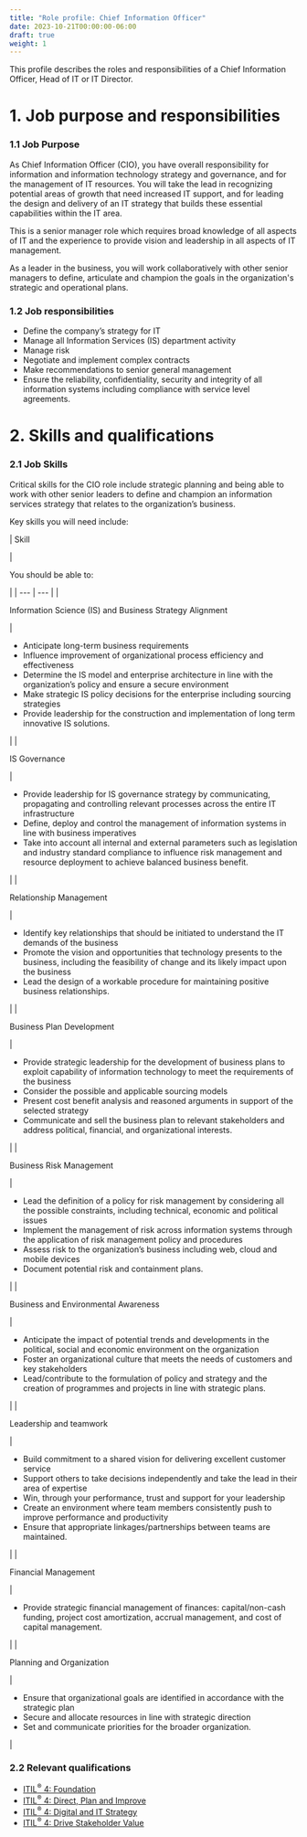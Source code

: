 ```yaml
---
title: "Role profile: Chief Information Officer"
date: 2023-10-21T00:00:00-06:00
draft: true
weight: 1
---
```


This profile describes the roles and responsibilities of a Chief Information Officer, Head of IT or IT Director.

# 1. Job purpose and responsibilities
### 1.1 Job Purpose
As Chief Information Officer (CIO), you have overall responsibility for information and information technology strategy and governance, and for the management of IT resources. You will take the lead in recognizing potential areas of growth that need increased IT support, and for leading the design and delivery of an IT strategy that builds these essential capabilities within the IT area.

This is a senior manager role which requires broad knowledge of all aspects of IT and the experience to provide vision and leadership in all aspects of IT management.

As a leader in the business, you will work collaboratively with other senior managers to define, articulate and champion the goals in the organization's strategic and operational plans.

### 1.2 Job responsibilities
* Define the company’s strategy for IT
* Manage all Information Services (IS) department activity
* Manage risk
* Negotiate and implement complex contracts
* Make recommendations to senior general management
* Ensure the reliability, confidentiality, security and integrity of all information systems including compliance with service level agreements.

# 2. Skills and qualifications
### 2.1 Job Skills
Critical skills for the CIO role include strategic planning and being able to work with other senior leaders to define and champion an information services strategy that relates to the organization’s business.

Key skills you will need include:

| 
Skill

 | 

You should be able to:

 |
| --- | --- |
| 

Information Science (IS) and Business Strategy Alignment

 | 

* Anticipate long-term business requirements
* Influence improvement of organizational process efficiency and effectiveness
* Determine the IS model and enterprise architecture in line with the organization’s policy and ensure a secure environment
* Make strategic IS policy decisions for the enterprise including sourcing strategies
* Provide leadership for the construction and implementation of long term innovative IS solutions.

 |
| 

IS Governance

 | 

* Provide leadership for IS governance strategy by communicating, propagating and controlling relevant processes across the entire IT infrastructure
* Define, deploy and control the management of information systems in line with business imperatives
* Take into account all internal and external parameters such as legislation and industry standard compliance to influence risk management and resource deployment to achieve balanced business benefit.

 |
| 

Relationship Management

 | 

* Identify key relationships that should be initiated to understand the IT demands of the business
* Promote the vision and opportunities that technology presents to the business, including the feasibility of change and its likely impact upon the business
* Lead the design of a workable procedure for maintaining positive business relationships.

 |
| 

Business Plan Development

 | 

* Provide strategic leadership for the development of business plans to exploit capability of information technology to meet the requirements of the business
* Consider the possible and applicable sourcing models
* Present cost benefit analysis and reasoned arguments in support of the selected strategy
* Communicate and sell the business plan to relevant stakeholders and address political, financial, and organizational interests.

 |
| 

Business Risk Management

 | 

* Lead the definition of a policy for risk management by considering all the possible constraints, including technical, economic and political issues
* Implement the management of risk across information systems through the application of risk management policy and procedures
* Assess risk to the organization’s business including web, cloud and mobile devices
* Document potential risk and containment plans.

 |
| 

Business and Environmental Awareness

 | 

* Anticipate the impact of potential trends and developments in the political, social and economic environment on the organization
* Foster an organizational culture that meets the needs of customers and key stakeholders
* Lead/contribute to the formulation of policy and strategy and the creation of programmes and projects in line with strategic plans.

 |
| 

Leadership and teamwork

 | 

* Build commitment to a shared vision for delivering excellent customer service
* Support others to take decisions independently and take the lead in their area of expertise
* Win, through your performance, trust and support for your leadership
* Create an environment where team members consistently push to improve performance and productivity
* Ensure that appropriate linkages/partnerships between teams are maintained.

 |
| 

Financial Management

 | 

* Provide strategic financial management of finances: capital/non-cash funding, project cost amortization, accrual management, and cost of capital management.

 |
| 

Planning and Organization

 | 

* Ensure that organizational goals are identified in accordance with the strategic plan
* Secure and allocate resources in line with strategic direction
* Set and communicate priorities for the broader organization.

 |

### 2.2 Relevant qualifications
* [ITIL<sup>®</sup> 4: Foundation](https://www.axelos.com/certifications/itil-service-management/itil-4-foundation)
* [ITIL<sup>®</sup> 4: Direct, Plan and Improve](https://www.axelos.com/certifications/itil-service-management/managing-professional/direct-plan-and-improve)
* [ITIL<sup>®</sup> 4: Digital and IT Strategy](https://www.axelos.com/certifications/itil-service-management/strategic-leader/digital-and-it-strategy)
* [ITIL<sup>®</sup> 4: Drive Stakeholder Value](https://www.axelos.com/certifications/itil-service-management/managing-professional/drive-stakeholder-value)[](https://www.axelos.com/certifications/itil-service-management/itil-4-foundation)
